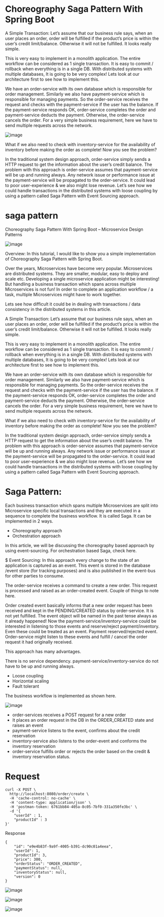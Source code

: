 # Choreography Saga Pattern With Spring Boot

A Simple Transaction:
Let’s assume that our business rule says, when an user places an order, order will be fulfilled if the product’s price is within the user’s credit limit/balance. Otherwise it will not be fulfilled. It looks really simple.

This is very easy to implement in a monolith application. The entire workflow can be considered as 1 single transaction. It is easy to commit / rollback when everything is in a single DB. With distributed systems with multiple databases, It is going to be very complex! Lets look at our architecture first to see how to implement this.

We have an order-service with its own database which is responsible for order management. Similarly we also have payment-service which is responsible for managing payments. So the order-service receives the request and checks with the payment-service if the user has the balance. If the payment-service responds OK, order-service completes the order and payment-service deducts the payment. Otherwise, the order-service cancels the order. For a very simple business requirement, here we have to send multiple requests across the network.

![image](https://user-images.githubusercontent.com/54174687/118979615-43e13e00-b996-11eb-9549-a7d9009572fd.png)


What if we also need to check with inventory-service for the availability of inventory before making the order as complete! Now you see the problem?

In the traditional system design approach, order-service simply sends a HTTP request to get the information about the user’s credit balance. The problem with this approach is order-service assumes that payment-service will be up and running always. Any network issue or performance issue at the payment-service will be propagated to the order-service. It could lead to poor user-experience & we also might lose revenue. Let’s see how we could handle transactions in the distributed systems with loose coupling by using a pattern called Saga Pattern with Event Sourcing approach.

# saga pattern
Choreography Saga Pattern With Spring Boot – Microservice Design Patterns

![image](https://user-images.githubusercontent.com/54174687/118979574-3926a900-b996-11eb-9dd2-37e3fc0ee550.png)


 
Overview:
In this tutorial, I would like to show you a simple implementation of Choreography Saga Pattern with Spring Boot.

Over the years, Microservices have become very popular. Microservices are distributed systems. They are smaller, modular, easy to deploy and scale etc. Developing a single microservice application might be interesting! But handling a business transaction which spans across multiple Microservices is not fun!  In order to complete an application workflow / a task, multiple Microservices might have to work together.

Lets see how difficult it could be in dealing with transactions / data consistency in the distributed systems in this article.

A Simple Transaction:
Let’s assume that our business rule says, when an user places an order, order will be fulfilled if the product’s price is within the user’s credit limit/balance. Otherwise it will not be fulfilled. It looks really simple.

This is very easy to implement in a monolith application. The entire workflow can be considered as 1 single transaction. It is easy to commit / rollback when everything is in a single DB. With distributed systems with multiple databases, It is going to be very complex! Lets look at our architecture first to see how to implement this.

We have an order-service with its own database which is responsible for order management. Similarly we also have payment-service which is responsible for managing payments. So the order-service receives the request and checks with the payment-service if the user has the balance. If the payment-service responds OK, order-service completes the order and payment-service deducts the payment. Otherwise, the order-service cancels the order. For a very simple business requirement, here we have to send multiple requests across the network.

What if we also need to check with inventory-service for the availability of inventory before making the order as complete! Now you see the problem?

In the traditional system design approach, order-service simply sends a HTTP request to get the information about the user’s credit balance. The problem with this approach is order-service assumes that payment-service will be up and running always. Any network issue or performance issue at the payment-service will be propagated to the order-service. It could lead to poor user-experience & we also might lose revenue. Let’s see how we could handle transactions in the distributed systems with loose coupling by using a pattern called Saga Pattern with Event Sourcing approach.

# Saga Pattern:
Each business transaction which spans multiple Microservices are split into Microservice specific local transactions and they are executed in a sequence to complete the business workflow. It is called Saga. It can be implemented in 2 ways.

- Choreography approach
- Orchestration approach

In this article, we will be discussing the choreography based approach by using event-sourcing. For orchestration based Saga, check here.

$ Event Sourcing:
In this approach every change to the state of an application is captured as an event. This event is stored in the database /event store (for tracking purposes) and is also published in the event-bus for other parties to consume.


The order-service receives a command to create a new order. This request is processed and raised as an order-created event. Couple of things to note here.

Order created event basically informs that a new order request has been received and kept in the PENDING/CREATED status by order-service. It is not yet fulfilled.
The event object will be named in the past tense always as it already happened!
Now the payment-service/inventory-service could be interested in listening to those events and reserve/reject payment/inventory. Even these could be treated as an event. Payment reserved/rejected event. Order-service might listen to these events and fulfill / cancel the order request it had originally received.

This approach has many advantages.

There is no service dependency. payment-service/inventory-service do not have to be up and running always.
- Loose coupling
- Horizontal scaling
- Fault tolerant

The business workflow is implemented as shown here.

![image](https://user-images.githubusercontent.com/54174687/120899161-e9113d00-c64b-11eb-834e-22afd00560e0.png)



- order-services receives a POST request for a new order
- It places an order request in the DB in the ORDER_CREATED state and raises an event
- payment-service listens to the event, confirms about the credit reservation
- inventory-service also listens to the order-event and conforms the inventory reservation
- order-service fulfills order or rejects the order based on the credit & inventory reservation status.


# Request

```
curl -X POST \
  http://localhost:8080/order/create \
  -H 'cache-control: no-cache' \
  -H 'content-type: application/json' \
  -H 'postman-token: 6761bb84-405a-8c05-7bf0-331a350fe3bc' \
  -d '{
	"userId" : 1,
	"productId" : 3
}'
```

Response

```
{
    "id": "e9e4b83f-9a9f-4005-b391-dc90c01a4eea",
    "userId": 1,
    "productId": 3,
    "price": 300,
    "orderStatus": "ORDER_CREATED",
    "paymentStatus": null,
    "inventoryStatus": null,
    "version": 0
}
```

![image](https://user-images.githubusercontent.com/54174687/118979390-0a103780-b996-11eb-8f3b-1d3118163db4.png)


![image](https://user-images.githubusercontent.com/54174687/118979704-61160c80-b996-11eb-8987-a1c3e231c13f.png)

![image](https://user-images.githubusercontent.com/54174687/118979792-7a1ebd80-b996-11eb-80ea-b83ed496177b.png)



